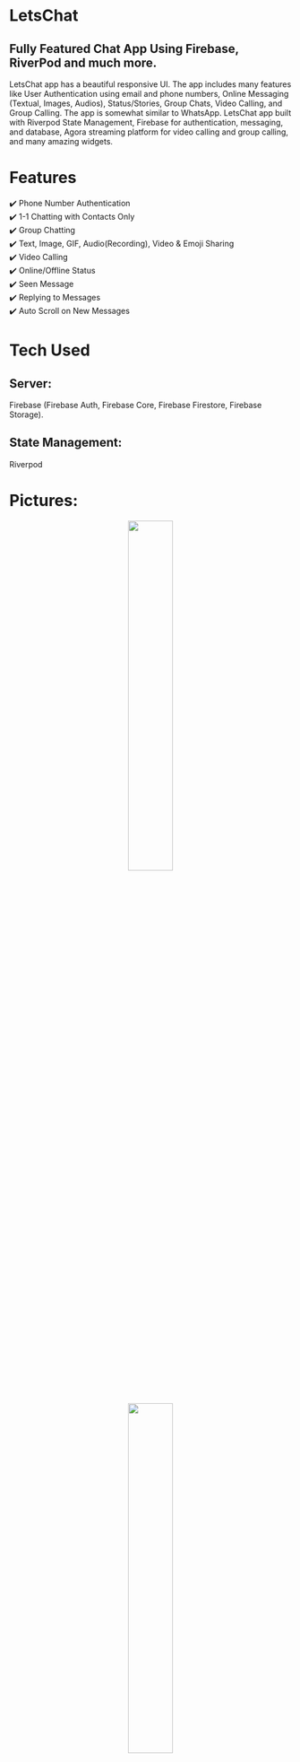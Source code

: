 # LetsChat

## Fully Featured Chat App Using Firebase, RiverPod and much more.

LetsChat app has a beautiful responsive UI. The app includes many features like User Authentication using email and phone numbers, Online Messaging (Textual, Images, Audios), Status/Stories, Group Chats, Video Calling, and Group Calling. The app is somewhat similar to WhatsApp. LetsChat app built with Riverpod State Management, Firebase for authentication, messaging, and database, Agora streaming platform for video calling and group calling, and many amazing widgets.

# Features

✔️ Phone Number Authentication <br />
✔️ 1-1 Chatting with Contacts Only <br />
✔️ Group Chatting <br />
✔️ Text, Image, GIF, Audio(Recording), Video & Emoji Sharing <br />
✔️ Video Calling <br />
✔️ Online/Offline Status <br />
✔️ Seen Message <br />
✔️ Replying to Messages <br />
✔️ Auto Scroll on New Messages <br />

# Tech Used
## Server: 
Firebase (Firebase Auth, Firebase Core, Firebase Firestore, Firebase Storage).
## State Management:
 Riverpod

# Pictures:

<p align="center">
  <img 
    width=40%
    height=40%
    src="https://user-images.githubusercontent.com/101565812/210553736-c326be32-d1a4-47cb-b19c-92bcd8fd2731.png)">
</p>

<p align="center">
  <img 
    width=40%
    height=40%
    src="https://user-images.githubusercontent.com/101565812/210553736-c326be32-d1a4-47cb-b19c-92bcd8fd2731.png)">
</p>


<p align="center">
  <img 
    width=40%
    height=40%
    src="https://user-images.githubusercontent.com/101565812/210553736-c326be32-d1a4-47cb-b19c-92bcd8fd2731.png)">
</p>


<p align="center">
  <img 
    width=40%
    height=40%
    src="https://user-images.githubusercontent.com/101565812/210553736-c326be32-d1a4-47cb-b19c-92bcd8fd2731.png)">
</p>


<p align="center">
  <img 
    width=40%
    height=40%
    src="https://user-images.githubusercontent.com/101565812/210553736-c326be32-d1a4-47cb-b19c-92bcd8fd2731.png)">
</p>


<p align="center">
  <img 
    width=40%
    height=40%
    src="https://user-images.githubusercontent.com/101565812/210553736-c326be32-d1a4-47cb-b19c-92bcd8fd2731.png)">
</p>


<p align="center">
  <img 
    width=40%
    height=40%
    src="https://user-images.githubusercontent.com/101565812/210553736-c326be32-d1a4-47cb-b19c-92bcd8fd2731.png)">
</p>


